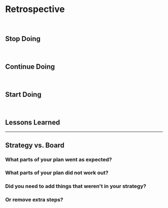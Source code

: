 # Retrospective

​

## Stop Doing

​

## Continue Doing

​

## Start Doing

​

## Lessons Learned

---

## Strategy vs. Board

### What parts of your plan went as expected?

### What parts of your plan did not work out?

### Did you need to add things that weren't in your strategy?

### Or remove extra steps?
